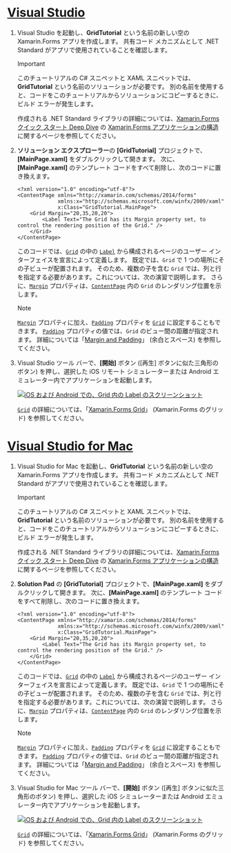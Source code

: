 # <a name="visual-studiotabvswin"></a>[Visual Studio](#tab/vswin)

1. Visual Studio を起動し、**GridTutorial** という名前の新しい空の Xamarin.Forms アプリを作成します。 共有コード メカニズムとして .NET Standard がアプリで使用されていることを確認します。

    > [!IMPORTANT]
    > このチュートリアルの C# スニペットと XAML スニペットでは、**GridTutorial** という名前のソリューションが必要です。 別の名前を使用すると、コードをこのチュートリアルからソリューションにコピーするときに、ビルド エラーが発生します。

    作成される .NET Standard ライブラリの詳細については、[Xamarin.Forms クイック スタート Deep Dive](~/get-started/first-app/index.md) の [Xamarin.Forms アプリケーションの構造](~/get-started/first-app/index.md)に関するページを参照してください。

1. **ソリューション エクスプローラー**の **[GridTutorial]** プロジェクトで、**[MainPage.xaml]** をダブルクリックして開きます。 次に、**[MainPage.xaml]** のテンプレート コードをすべて削除し、次のコードに置き換えます。

    ```xaml
    <?xml version="1.0" encoding="utf-8"?>
    <ContentPage xmlns="http://xamarin.com/schemas/2014/forms"
                 xmlns:x="http://schemas.microsoft.com/winfx/2009/xaml"
                 x:Class="GridTutorial.MainPage">
        <Grid Margin="20,35,20,20">
            <Label Text="The Grid has its Margin property set, to control the rendering position of the Grid." />
        </Grid>
    </ContentPage>
    ```

    このコードでは、[`Grid`](xref:Xamarin.Forms.Grid) の中の [`Label`](xref:Xamarin.Forms.Label) から構成されるページのユーザー インターフェイスを宣言によって定義します。 既定では、`Grid` で 1 つの場所にその子ビューが配置されます。 そのため、複数の子を含む `Grid` では、列と行を指定する必要があります。これについては、次の演習で説明します。 さらに、[`Margin`](xref:Xamarin.Forms.View.Margin) プロパティは、[`ContentPage`](xref:Xamarin.Forms.ContentPage) 内の `Grid` のレンダリング位置を示します。

    > [!NOTE]
    > [`Margin`](xref:Xamarin.Forms.View.Margin) プロパティに加え、[`Padding`](xref:Xamarin.Forms.Layout.Padding) プロパティを [`Grid`](xref:Xamarin.Forms.Grid) に設定することもできます。 [`Padding`](xref:Xamarin.Forms.Layout.Padding) プロパティの値では、`Grid` のビュー間の距離が指定されます。 詳細については「[Margin and Padding](~/xamarin-forms/user-interface/layouts/margin-and-padding.md)」 (余白とスペース) を参照してください。

1. Visual Studio ツール バーで、**[開始]** ボタン ([再生] ボタンに似た三角形のボタン) を押し、選択した iOS リモート シミュレーターまたは Android エミュレーター内でアプリケーションを起動します。

    [![iOS および Android での、Grid 内の Label のスクリーンショット](../images/create-grid.png "Label を含む Grid")](../images/create-grid-large.png#lightbox "Label を含む Grids")

    [`Grid`](xref:Xamarin.Forms.Grid) の詳細については、「[Xamarin.Forms Grid](~/xamarin-forms/user-interface/layouts/grid.md)」 (Xamarin.Forms のグリッド) を参照してください。

# <a name="visual-studio-for-mactabvsmac"></a>[Visual Studio for Mac](#tab/vsmac)

1. Visual Studio for Mac を起動し、**GridTutorial** という名前の新しい空の Xamarin.Forms アプリを作成します。 共有コード メカニズムとして .NET Standard がアプリで使用されていることを確認します。

    > [!IMPORTANT]
    > このチュートリアルの C# スニペットと XAML スニペットでは、**GridTutorial** という名前のソリューションが必要です。 別の名前を使用すると、コードをこのチュートリアルからソリューションにコピーするときに、ビルド エラーが発生します。

    作成される .NET Standard ライブラリの詳細については、[Xamarin.Forms クイック スタート Deep Dive](~/get-started/first-app/index.md) の [Xamarin.Forms アプリケーションの構造](~/get-started/first-app/index.md)に関するページを参照してください。

1. **Solution Pad** の **[GridTutorial]** プロジェクトで、**[MainPage.xaml]** をダブルクリックして開きます。 次に、**[MainPage.xaml]** のテンプレート コードをすべて削除し、次のコードに置き換えます。

    ```xaml
    <?xml version="1.0" encoding="utf-8"?>
    <ContentPage xmlns="http://xamarin.com/schemas/2014/forms"
                 xmlns:x="http://schemas.microsoft.com/winfx/2009/xaml"
                 x:Class="GridTutorial.MainPage">
        <Grid Margin="20,35,20,20">
            <Label Text="The Grid has its Margin property set, to control the rendering position of the Grid." />
        </Grid>
    </ContentPage>
    ```

    このコードでは、[`Grid`](xref:Xamarin.Forms.Grid) の中の [`Label`](xref:Xamarin.Forms.Label) から構成されるページのユーザー インターフェイスを宣言によって定義します。 既定では、`Grid` で 1 つの場所にその子ビューが配置されます。 そのため、複数の子を含む `Grid` では、列と行を指定する必要があります。これについては、次の演習で説明します。 さらに、[`Margin`](xref:Xamarin.Forms.View.Margin) プロパティは、[`ContentPage`](xref:Xamarin.Forms.ContentPage) 内の `Grid` のレンダリング位置を示します。

    > [!NOTE]
    > [`Margin`](xref:Xamarin.Forms.View.Margin) プロパティに加え、[`Padding`](xref:Xamarin.Forms.Layout.Padding) プロパティを [`Grid`](xref:Xamarin.Forms.Grid) に設定することもできます。 [`Padding`](xref:Xamarin.Forms.Layout.Padding) プロパティの値では、`Grid` のビュー間の距離が指定されます。 詳細については「[Margin and Padding](~/xamarin-forms/user-interface/layouts/margin-and-padding.md)」 (余白とスペース) を参照してください。

1. Visual Studio for Mac ツール バーで、**[開始]** ボタン ([再生] ボタンに似た三角形のボタン) を押し、選択した iOS シミュレーターまたは Android エミュレーター内でアプリケーションを起動します。

    [![iOS および Android での、Grid 内の Label のスクリーンショット](../images/create-grid.png "Label を含む Grid")](../images/create-grid-large.png#lightbox "Label を含む Grids")

    [`Grid`](xref:Xamarin.Forms.Grid) の詳細については、「[Xamarin.Forms Grid](~/xamarin-forms/user-interface/layouts/grid.md)」 (Xamarin.Forms のグリッド) を参照してください。
